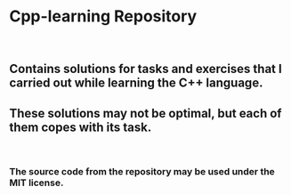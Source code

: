 # Cpp-learning Repository
&nbsp;
## Contains solutions for tasks and exercises that I carried out while learning the C++ language.
## These solutions may not be optimal, but each of them copes with its task.
&nbsp;
### The source code from the repository may be used under the MIT license.
